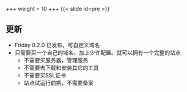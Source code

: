 +++
weight = 10
+++
{{< slide id=pre >}}

## 更新

- Friday 0.2.0 已发布，可自定义域名
- 只需要买一个自己的域名，加上少许配置。就可以拥有一个完整的站点
  - 不需要买服务器，管理服务
  - 不需要去下载和安装其它的工具
  - 不需要买SSL证书
  - 站点试运行前期，不需要备案
